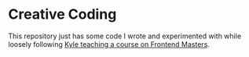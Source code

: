 # Creative Coding

This repository just has some code I wrote and experimented with while loosely following [Kyle teaching a course on Frontend Masters](https://frontendmasters.com/courses/digging-into-node/).